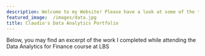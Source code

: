 ```yaml
---
description: Welcome to my Website! Please have a look at some of the things I worked on while at London Business School
featured_image:  /images/data.jpg
title: Claudio's Data Analytics Portfolio
---
```


Below, you may find an excerpt of the work I completed while attending the Data Analytics for Finance course at LBS
